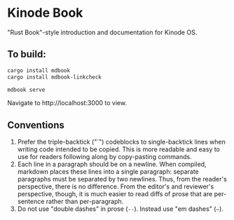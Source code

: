 # Kinode Book

"Rust Book"-style introduction and documentation for Kinode OS.

## To build:

```sh
cargo install mdbook
cargo install mdbook-linkcheck

mdbook serve
```

Navigate to http://localhost:3000 to view.

## Conventions

1. Prefer the triple-backtick ("`") codeblocks to single-backtick lines when writing code intended to be copied.
   This is more readable and easy to use for readers following along by copy-pasting commands.
2. Each line in a paragraph should be on a newline.
   When compiled, markdown places these lines into a single paragraph: separate paragraphs must be separated by two newlines.
   Thus, from the reader's perspective, there is no difference.
   From the editor's and reviewer's perspective, though, it is much easier to read diffs of prose that are per-sentence rather than per-paragraph.
3. Do not use "double dashes" in prose (`--`).
   Instead use "em dashes" (`—`).
